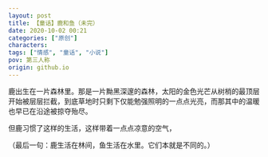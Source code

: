 ```yaml
---
layout: post
title: 【童话】鹿和鱼（未完）
date: 2020-10-02 00:21
categories: ["原创"]
characters: 
tags: ["情感", "童话", "小说"]
pov: 第三人称
origin: github.io
---
```


鹿出生在一片森林里。那是一片黝黑深邃的森林，太阳的金色光芒从树梢的最顶层开始被层层拦截，到底草地时只剩下仅能勉强照明的一点点光亮，而那其中的温暖也早已在沿途被掠夺殆尽。

但鹿习惯了这样的生活，这样带着一点点凉意的空气，



































（最后一句：鹿生活在林间，鱼生活在水里。它们本就是不同的。）